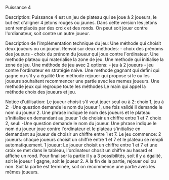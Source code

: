 Puissance 4

Description:
Puissance 4 est un jeu de plateau qui se joue à 2 joueurs, le but est d'aligner 4 jetons rouges ou jaunes.
Dans cette version les jetons sont remplacés par des croix et des ronds.
On peut soit jouer contre l'ordianateur, soit contre un autre joueur.

Description de l'implémentation technique du jeu:
Une méthode qui choisit deux joueurs ou un joueur.
Renvoi sur deux méthodes: - choix des prénoms des joueurs    - choix du prénom du joueur qui joue contre l'ordinateur.
Une methode plateau qui materialise la zone de jeu.
Une methode qui initialise la zone de jeu.
Une méthode de jeu avec 2 options: - jeu à 2 joueurs    - jeu contre l'ordinateur en stratégie naîve.
Une methode gagnant qui defini qui gagne ou s'il y a égalité
Une méthode rejouer qui propose si le ou les joueurs souhaitent recommencer une partie avec les memes joueurs.
Une methode jeux qui regroupe toute les méthodes
Le main qui appel la méthode choix des joueurs et jeu.

Notice d'utilisation:
Le joueur choisit s'il veut jouer seul ou à 2:
choix 1, jeu à 2:
-Une question demande le nom du joueur 1, une fois validé il demande le nom du joueur 2.
Une phrase indique le nom des joueurs et le plateau s'initialise en demandant au joueur 1 de choisir un chiffre entre 1 et 7.
choix 2, seul:
-Une question demande le nom du joueur.
Une phrase indique le nom du joueur joue contre l'ordinateur et le plateau s'initialise en demandant au joueur de choisir un chiffre entre 1 et 7.
Le jeu commence:
2 joueurs:
chaque joueurs choisit un chiffre entre 1 et 7 et le plateau se rempli automatiquement.
1 joueur:
Le joueur choisit un chiffre entre 1 et 7 et une croix se met dans le tableau, l'ordinateur chosit un chiffre au hasard et affiche un rond.
Pour finaliser la partie il y a 3 possibilités, soit il y a égalité, soit le joueur 1 gagne, soit le joueur 2.
A la fin de la partie, rejouer oui ou non.
Soit la partie est terminée, soit on recommence une partie avec les mêmes joueurs.


